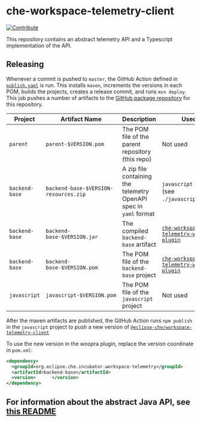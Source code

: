 # che-workspace-telemetry-client

[![Contribute](https://www.eclipse.org/che/contribute.svg)](https://che.openshift.io/f?url=https://github.com/che-incubator/che-workspace-telemetry-client)

This repository contains an abstract telemetry API and a Typescript implementation of the API.

## Releasing




Whenever a commit is pushed to `master`, the GitHub Action defined in [`publish.yaml`](./.github/workflows/publish.yaml) is run.  This installs `maven`, increments the versions in each POM, builds the projects, creates a release commit, and runs `mvn deploy`.  This job pushes a number of artifacts to the [GitHub package repository](https://github.com/che-incubator/che-workspace-telemetry-client/packages) for this repository.

| Project        | Artifact Name       |  Description | Used By |
|----------------|---------------------|--------------|---------|
| `parent`       | `parent-$VERSION.pom` | The POM file of the parent repository (this repo)| Not used |
| `backend-base` | `backend-base-$VERSION-resources.zip` | A zip file containing the telemetry OpenAPI spec in `yaml` format | `javascript` project (see `./javascript/pom.xml`)|
| `backend-base` | `backend-base-$VERSION.jar` | The compiled `backend-base` artifact | [`che-workspace-telemetry-woopra-plugin`](https://github.com/che-incubator/che-workspace-telemetry-woopra-plugin) |
| `backend-base` | `backend-base-$VERSION.pom` | The POM file of the `backend-base` project | [`che-workspace-telemetry-woopra-plugin`](https://github.com/che-incubator/che-workspace-telemetry-woopra-plugin) | 
| `javascript`   | `javascript-$VERSION.pom`   | The POM file of the `javascript` project | Not used | 

After the maven artifacts are published, the GitHub Action runs `npm publish` in the `javascript` project to push a new version of [`@eclipse-che/workspace-telemetry-client`](https://npmjs.com/package/@eclipse-che/workspace-telemetry-client)

To use the new version in the woopra plugin, replace the version coordinate in `pom.xml`:

```xml
<dependency>
  <groupId>org.eclipse.che.incubator.workspace-telemetry</groupId>
  <artifactId>backend-base</artifactId>
  <version>      </version>
</dependency>
```


## For information about the abstract Java API, see [this README](./backend-base/README.md)

